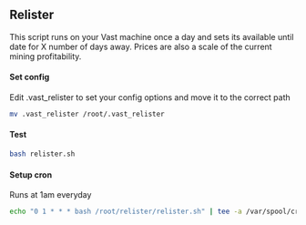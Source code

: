 ## Relister

This script runs on your Vast machine once a day and sets its available until date for X number of days away. Prices are also a scale of the current mining profitability.

#### Set config
Edit .vast_relister to set your config options and move it to the correct path
```bash
mv .vast_relister /root/.vast_relister
```

#### Test
```bash
bash relister.sh
```

#### Setup cron
Runs at 1am everyday
```bash
echo "0 1 * * * bash /root/relister/relister.sh" | tee -a /var/spool/cron/crontabs/root
```
